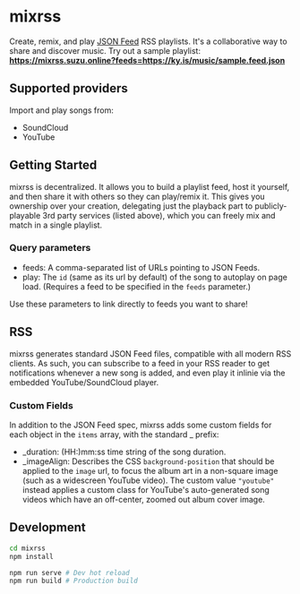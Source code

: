 # mixrss

Create, remix, and play [JSON Feed](https://jsonfeed.org) RSS playlists. It's a collaborative way to share and discover music. Try out a sample playlist: **https://mixrss.suzu.online?feeds=https://ky.is/music/sample.feed.json**

## Supported providers

Import and play songs from:
- SoundCloud
- YouTube

## Getting Started

mixrss is decentralized. It allows you to build a playlist feed, host it yourself, and then share it with others so they can play/remix it. This gives you ownership over your creation, delegating just the playback part to publicly-playable 3rd party services (listed above), which you can freely mix and match in a single playlist.

### Query parameters

- feeds: A comma-separated list of URLs pointing to JSON Feeds.
- play: The `id` (same as its url by default) of the song to autoplay on page load. (Requires a feed to be specified in the `feeds` parameter.)

Use these parameters to link directly to feeds you want to share!

## RSS

mixrss generates standard JSON Feed files, compatible with all modern RSS clients. As such, you can subscribe to a feed in your RSS reader to get notifications whenever a new song is added, and even play it inlinie via the embedded YouTube/SoundCloud player.

### Custom Fields

In addition to the JSON Feed spec, mixrss adds some custom fields for each object in the `items` array, with the standard _ prefix:
- _duration: (HH:)mm:ss time string of the song duration.
- _imageAlign: Describes the CSS `background-position` that should be applied to the `image` url, to focus the album art in a non-square image (such as a widescreen YouTube video). The custom value `"youtube"` instead applies a custom class for YouTube's auto-generated song videos which have an off-center, zoomed out album cover image.

## Development

```bash
cd mixrss
npm install
```

```bash
npm run serve # Dev hot reload
npm run build # Production build
```
